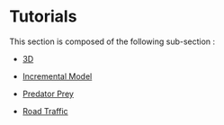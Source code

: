 # Tutorials

This section is composed of the following sub-section :

* [3D](references#3D)

* [Incremental Model](references#IncrementalModel)

* [Predator Prey](references#PredatorPrey)

* [Road Traffic](references#RoadTraffic)

